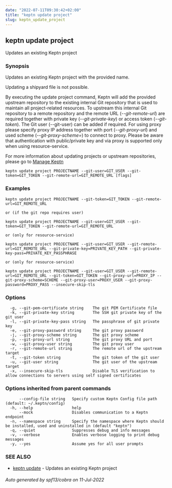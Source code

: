 ```yaml
---
date: "2022-07-11T09:30:42+02:00"
title: "keptn update project"
slug: keptn_update_project
---
```

## keptn update project

Updates an existing Keptn project

### Synopsis

Updates an existing Keptn project with the provided name. 

Updating a shipyard file is not possible.

By executing the update project command, Keptn will add the provided upstream repository to the existing internal Git repository that is used to maintain all project-related resources. 
To upstream this internal Git repository to a remote repository and the remote URL (*--git-remote-url*) are required
together with private key (*--git-private-key*) or access token (*--git-token*). The Git user (--git-user) can be added if required. For using proxy please specify proxy IP address together with port (*--git-proxy-url*) and
used scheme (*--git-proxy-scheme=*) to connect to proxy. Please be aware that authentication with public/private key and via proxy is 
supported only when using resource-service.

For more information about updating projects or upstream repositories, please go to [Manage Keptn](https://keptn.sh/docs/0.16.x/manage/)


```
keptn update project PROJECTNAME --git-user=GIT_USER --git-token=GIT_TOKEN --git-remote-url=GIT_REMOTE_URL [flags]
```

### Examples

```
keptn update project PROJECTNAME --git-token=GIT_TOKEN --git-remote-url=GIT_REMOTE_URL

or (if the git repo requires user)

keptn update project PROJECTNAME --git-user=GIT_USER --git-token=GIT_TOKEN --git-remote-url=GIT_REMOTE_URL

or (only for resource-service)

keptn update project PROJECTNAME --git-user=GIT_USER --git-remote-url=GIT_REMOTE_URL --git-private-key=PRIVATE_KEY_PATH --git-private-key-pass=PRIVATE_KEY_PASSPHRASE

or (only for resource-service)

keptn update project PROJECTNAME --git-user=GIT_USER --git-remote-url=GIT_REMOTE_URL --git-token=GIT_TOKEN --git-proxy-url=PROXY_IP --git-proxy-scheme=SCHEME --git-proxy-user=PROXY_USER --git-proxy-password=PROXY_PASS --insecure-skip-tls
```

### Options

```
  -g, --git-pem-certificate string    The git PEM Certificate file
  -k, --git-private-key string        The SSH git private key of the git user
  -l, --git-private-key-pass string   The passphrase of git private key
  -e, --git-proxy-password string     The git proxy password
  -j, --git-proxy-scheme string       The git proxy scheme
  -p, --git-proxy-url string          The git proxy URL and port
  -w, --git-proxy-user string         The git proxy user
  -r, --git-remote-url string         The remote url of the upstream target
  -t, --git-token string              The git token of the git user
  -u, --git-user string               The git user of the upstream target
  -x, --insecure-skip-tls             Disable TLS verification to allow connections to servers using self signed certificates
```

### Options inherited from parent commands

```
      --config-file string   Specify custom Keptn Config file path (default: ~/.keptn/config)
  -h, --help                 help
      --mock                 Disables communication to a Keptn endpoint
  -n, --namespace string     Specify the namespace where Keptn should be installed, used and uninstalled in (default "keptn")
  -q, --quiet                Suppresses debug and info messages
  -v, --verbose              Enables verbose logging to print debug messages
  -y, --yes                  Assume yes for all user prompts
```

### SEE ALSO

* [keptn update](../keptn_update/)	 - Updates an existing Keptn project

###### Auto generated by spf13/cobra on 11-Jul-2022
